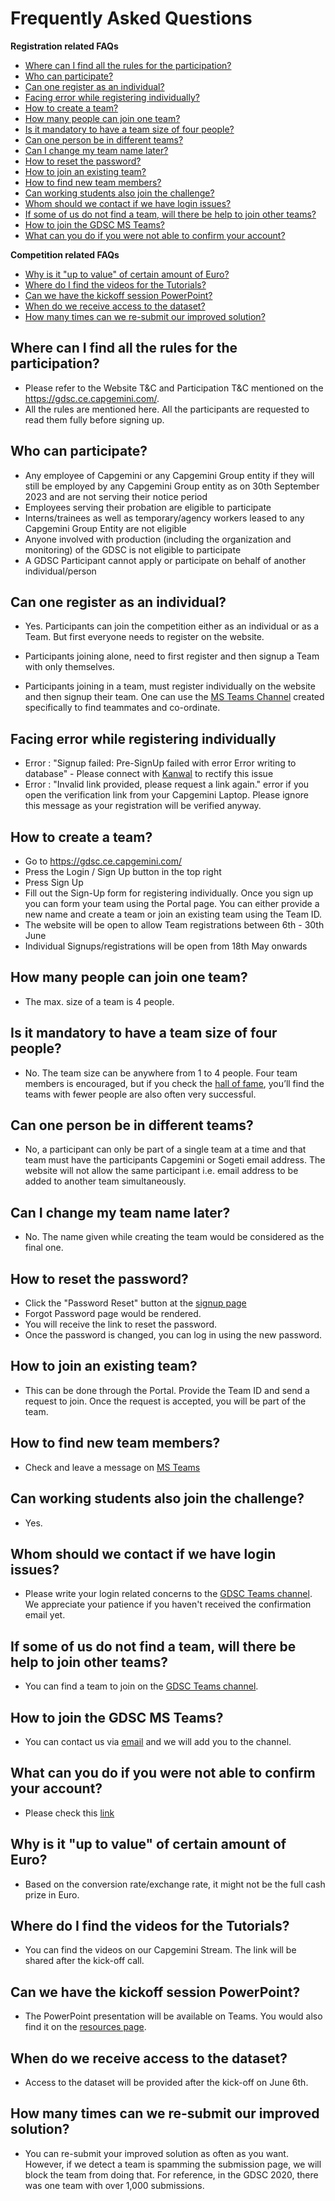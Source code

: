 # Frequently Asked Questions

**Registration related FAQs**
- [Where can I find all the rules for the participation?](#where-can-I-find-all-the-rules-for-the-participation)
- [Who can participate?](#who-can-participate)
- [Can one register as an individual?](#can-one-register-as-an-individual)
- [Facing error while registering individually?](#facing-error-while-registering-individually)
- [How to create a team?](#how-to-create-a-team)
- [How many people can join one team?](#how-many-people-can-join-one-team)
- [Is it mandatory to have a team size of four people?](#is-it-mandatory-to-have-a-team-size-of-four-people)
- [Can one person be in different teams?](#can-one-person-be-in-different-teams)
- [Can I change my team name later?](#can-i-change-my-team-name-later)
- [How to reset the password?](#how-to-reset-the-password)
- [How to join an existing team?](#how-to-join-an-existing-team)
- [How to find new team members?](#how-to-find-new-team-members)
- [Can working students also join the challenge?](#can-working-students-also-join-the-challenge)
- [Whom should we contact if we have login issues?](#whom-should-we-contact-if-we-have-login-issues)
- [If some of us do not find a team, will there be help to join other teams?](#if-some-of-us-do-not-find-a-team-will-there-be-help-to-join-other-teams)
- [How to join the GDSC MS Teams?](#how-to-join-the-gdsc-ms-teams)
- [What can you do if you were not able to confirm your account?](#what-can-you-do-if-you-were-not-able-to-confirm-your-account)

**Competition related FAQs**
- [Why is it "up to value" of certain amount of Euro?](#why-is-it-up-to-value-of-certain-amount-of-euro)
- [Where do I find the videos for the Tutorials?](#where-do-i-find-the-videos-for-the-tutorials)
- [Can we have the kickoff session PowerPoint?](#can-we-have-the-kickoff-session-powerpoint)
- [When do we receive access to the dataset? ](#when-do-we-receive-access-to-the-dataset)
- [How many times can we re-submit our improved solution?](#how-many-times-can-we-re-submit-our-improved-solution)

## Where can I find all the rules for the participation?

- Please refer to the Website T&C and Participation T&C mentioned on the https://gdsc.ce.capgemini.com/. 
- All the rules are mentioned here. All the participants are requested to read them fully before signing up.

## Who can participate?

- Any employee of Capgemini or any Capgemini Group entity if they will still be employed by any Capgemini Group entity as on 30th September 2023 and are not serving their notice period
- Employees serving their probation are eligible to participate
- Interns/trainees as well as temporary/agency workers leased to any Capgemini Group Entity are not eligible
- Anyone involved with production (including the organization and monitoring) of the GDSC is not eligible to participate
- A GDSC Participant cannot apply or participate on behalf of another individual/person

## Can one register as an individual?

- Yes. Participants can join the competition either as an individual or as a Team. But first everyone needs to register on the website. 

- Participants joining alone, need to first register and then signup a Team with only themselves.

- Participants joining in a team, must register individually on the website and then signup their team. One can use the [MS Teams Channel](https://teams.microsoft.com/l/channel/19%3aa32e03d38fc940ee9d4b20a7cc9e030d%40thread.skype/Looking%2520for%2520Team?groupId=7d77d672-dff1-4c9f-ac55-3c837c1bebf9&tenantId=76a2ae5a-9f00-4f6b-95ed-5d33d77c4d61) created specifically to find teammates and co-ordinate.

## Facing error while registering individually

- Error : "Signup failed: Pre-SignUp failed with error Error writing to database" - Please connect with [Kanwal](mailto:kanwalmeetsingh-amarjeetsingh.kochar@capgemini.com) to rectify this issue
-  Error : "Invalid link provided, please request a link again." error if you open the verification link from your Capgemini Laptop. Please ignore this message as your registration will be verified anyway. 

## How to create a team?

- Go to https://gdsc.ce.capgemini.com/
- Press the Login / Sign Up button in the top right
- Press Sign Up
- Fill out the Sign-Up form for registering individually. Once you sign up you can form your team using the Portal page. You can either provide a new name and create a team or join an existing team using the Team ID.
- The website will be open to allow Team registrations between 6th - 30th June
- Individual Signups/registrations will be open from 18th May onwards


## How many people can join one team?

- The max. size of a team is 4 people. 

## Is it mandatory to have a team size of four people? 

- No. The team size can be anywhere from 1 to 4 people. Four team members is encouraged, but if you check the [hall of fame](https://gdsc.ce.capgemini.com/app/gdscHistory), you’ll find the teams with fewer people are also often very successful.

## Can one person be in different teams?

- No, a participant can only be part of a single team at a time and that team must have the participants Capgemini or Sogeti email address. The website will not allow the same participant i.e. email address to be added to another team simultaneously.

## Can I change my team name later?

- No. The name given while creating the team would be considered as the final one.

## How to reset the password?
- Click the "Password Reset" button at the [signup page](https://gdsc.ce.capgemini.com/password_reset/)
- Forgot Password page would be rendered. 
- You will receive the link to reset the password. 
- Once the password is changed, you can log in using the new password.

## How to join an existing team?

- This can be done through the Portal. Provide the Team ID and send a request to join. Once the request is accepted, you will be part of the team.

## How to find new team members?

- Check and leave a message on [MS Teams](https://teams.microsoft.com/l/channel/19%3aa32e03d38fc940ee9d4b20a7cc9e030d%40thread.skype/Looking%2520for%2520Team?groupId=7d77d672-dff1-4c9f-ac55-3c837c1bebf9&tenantId=76a2ae5a-9f00-4f6b-95ed-5d33d77c4d61)

## Can working students also join the challenge?

- Yes.

## Whom should we contact if we have login issues? 

- Please write your login related concerns to the [GDSC Teams channel](https://capgemininar-my.sharepoint.com/personal/sharmelle_brooks_capgemini_com/Documents/A.%09https:/teams.microsoft.com/l/team/19%3a4017a2e9af4942e7aa157d6ec9d751b4%40thread.skype/conversations?groupId=7d77d672-dff1-4c9f-ac55-3c837c1bebf9&tenantId=76a2ae5a-9f00-4f6b-95ed-5d33d77c4d61). We appreciate your patience if you haven't received the confirmation email yet.


## If some of us do not find a team, will there be help to join other teams?

- You can find a team to join on the [GDSC Teams channel](https://capgemininar-my.sharepoint.com/personal/sharmelle_brooks_capgemini_com/Documents/A.%09https:/teams.microsoft.com/l/team/19%3a4017a2e9af4942e7aa157d6ec9d751b4%40thread.skype/conversations?groupId=7d77d672-dff1-4c9f-ac55-3c837c1bebf9&tenantId=76a2ae5a-9f00-4f6b-95ed-5d33d77c4d61).

## How to join the GDSC MS Teams?

- You can contact us via [email](mailto:steffen.klempau@capgemini.com;daniel.kuehlwein@capgemini.com) and we will add you to the channel.

## What can you do if you were not able to confirm your account?

- Please check this [link](https://gdsc.ce.capgemini.com/app/resend)

## Why is it "up to value" of certain amount of Euro?

- Based on the conversion rate/exchange rate, it might not be the full cash prize in Euro.

## Where do I find the videos for the Tutorials?

- You can find the videos on our Capgemini Stream. The link will be shared after the kick-off call.

## Can we have the kickoff session PowerPoint?

- The PowerPoint presentation will be available on Teams. You would also find it on the [resources page](https://gdsc.ce.capgemini.com/app/portal/resources).

## When do we receive access to the dataset? 

- Access to the dataset will be provided after the kick-off on June 6th.

## How many times can we re-submit our improved solution?

- You can re-submit your improved solution as often as you want. However, if we detect a team is spamming the submission page, we will block the team from doing that. For reference, in the GDSC 2020, there was one team with over 1,000 submissions.

